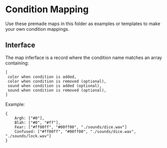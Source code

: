 # Condition Mapping

Use these premade maps in this folder as examples or templates to make your own condition mappings.

## Interface

The map inferface is a record where the condition name matches an array containing:

```
[
 color when condition is added,
 color when condition is removed (optional),
 sound when condition is added (optional),
 sound when condition is removed (optional),
]
```

Example:

```
{
    Argh: ["#0"],
    Blah: ["#0", "#ff"],
    Fear: ["#ff00ff", "#00ff00", "./sounds/dice.wav"]
    Confused: ["#ff00ff", "#00ff00", "./sounds/dice.wav", "./sounds/lock.wav"]
}
```
